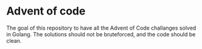 # Advent of code

The goal of this repository to have all the Advent of Code challanges solved in Golang. The solutions should not be bruteforced, and the code should be clean.